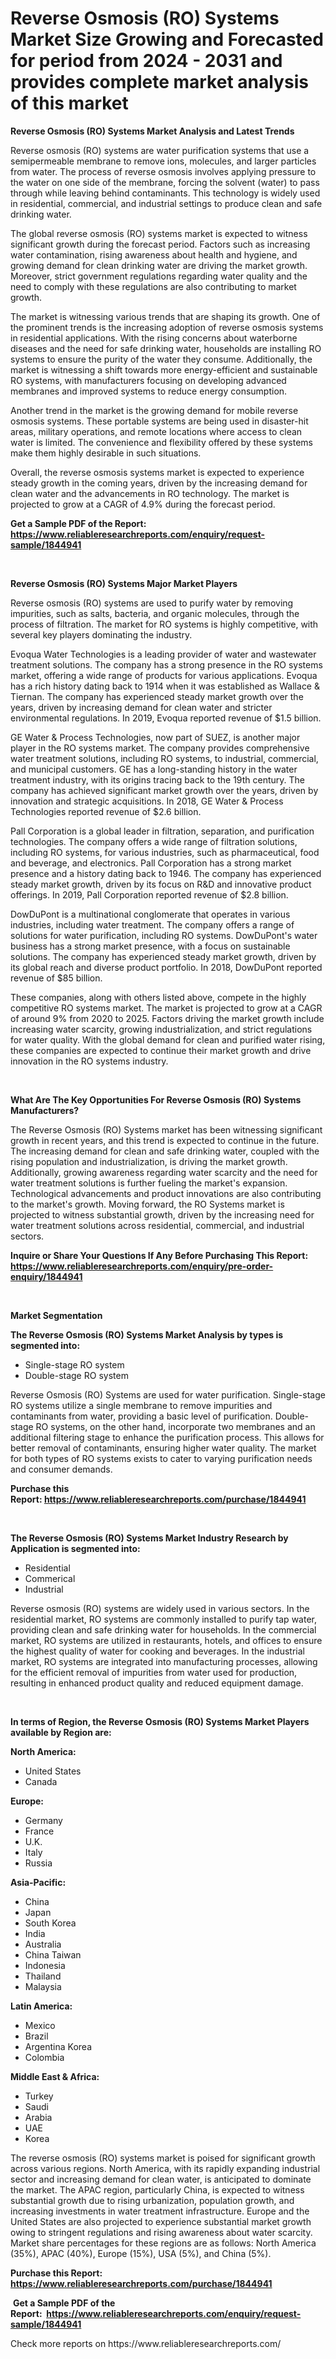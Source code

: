 <p><h1>Reverse Osmosis (RO) Systems Market Size Growing and Forecasted for period from 2024 - 2031 and provides complete market analysis of this market</h1></p><p><strong>Reverse Osmosis (RO) Systems Market Analysis and Latest Trends</strong></p>
<p><p>Reverse osmosis (RO) systems are water purification systems that use a semipermeable membrane to remove ions, molecules, and larger particles from water. The process of reverse osmosis involves applying pressure to the water on one side of the membrane, forcing the solvent (water) to pass through while leaving behind contaminants. This technology is widely used in residential, commercial, and industrial settings to produce clean and safe drinking water.</p><p>The global reverse osmosis (RO) systems market is expected to witness significant growth during the forecast period. Factors such as increasing water contamination, rising awareness about health and hygiene, and growing demand for clean drinking water are driving the market growth. Moreover, strict government regulations regarding water quality and the need to comply with these regulations are also contributing to market growth.</p><p>The market is witnessing various trends that are shaping its growth. One of the prominent trends is the increasing adoption of reverse osmosis systems in residential applications. With the rising concerns about waterborne diseases and the need for safe drinking water, households are installing RO systems to ensure the purity of the water they consume. Additionally, the market is witnessing a shift towards more energy-efficient and sustainable RO systems, with manufacturers focusing on developing advanced membranes and improved systems to reduce energy consumption.</p><p>Another trend in the market is the growing demand for mobile reverse osmosis systems. These portable systems are being used in disaster-hit areas, military operations, and remote locations where access to clean water is limited. The convenience and flexibility offered by these systems make them highly desirable in such situations.</p><p>Overall, the reverse osmosis systems market is expected to experience steady growth in the coming years, driven by the increasing demand for clean water and the advancements in RO technology. The market is projected to grow at a CAGR of 4.9% during the forecast period.</p></p>
<p><strong>Get a Sample PDF of the Report:&nbsp; <a href="https://www.reliableresearchreports.com/enquiry/request-sample/1844941">https://www.reliableresearchreports.com/enquiry/request-sample/1844941</a></strong></p>
<p>&nbsp;</p>
<p><strong>Reverse Osmosis (RO) Systems Major Market Players</strong></p>
<p><p>Reverse osmosis (RO) systems are used to purify water by removing impurities, such as salts, bacteria, and organic molecules, through the process of filtration. The market for RO systems is highly competitive, with several key players dominating the industry.</p><p>Evoqua Water Technologies is a leading provider of water and wastewater treatment solutions. The company has a strong presence in the RO systems market, offering a wide range of products for various applications. Evoqua has a rich history dating back to 1914 when it was established as Wallace & Tiernan. The company has experienced steady market growth over the years, driven by increasing demand for clean water and stricter environmental regulations. In 2019, Evoqua reported revenue of $1.5 billion.</p><p>GE Water & Process Technologies, now part of SUEZ, is another major player in the RO systems market. The company provides comprehensive water treatment solutions, including RO systems, to industrial, commercial, and municipal customers. GE has a long-standing history in the water treatment industry, with its origins tracing back to the 19th century. The company has achieved significant market growth over the years, driven by innovation and strategic acquisitions. In 2018, GE Water & Process Technologies reported revenue of $2.6 billion.</p><p>Pall Corporation is a global leader in filtration, separation, and purification technologies. The company offers a wide range of filtration solutions, including RO systems, for various industries, such as pharmaceutical, food and beverage, and electronics. Pall Corporation has a strong market presence and a history dating back to 1946. The company has experienced steady market growth, driven by its focus on R&D and innovative product offerings. In 2019, Pall Corporation reported revenue of $2.8 billion.</p><p>DowDuPont is a multinational conglomerate that operates in various industries, including water treatment. The company offers a range of solutions for water purification, including RO systems. DowDuPont's water business has a strong market presence, with a focus on sustainable solutions. The company has experienced steady market growth, driven by its global reach and diverse product portfolio. In 2018, DowDuPont reported revenue of $85 billion.</p><p>These companies, along with others listed above, compete in the highly competitive RO systems market. The market is projected to grow at a CAGR of around 9% from 2020 to 2025. Factors driving the market growth include increasing water scarcity, growing industrialization, and strict regulations for water quality. With the global demand for clean and purified water rising, these companies are expected to continue their market growth and drive innovation in the RO systems industry.</p></p>
<p>&nbsp;</p>
<p><strong>What Are The Key Opportunities For Reverse Osmosis (RO) Systems Manufacturers?</strong></p>
<p><p>The Reverse Osmosis (RO) Systems market has been witnessing significant growth in recent years, and this trend is expected to continue in the future. The increasing demand for clean and safe drinking water, coupled with the rising population and industrialization, is driving the market growth. Additionally, growing awareness regarding water scarcity and the need for water treatment solutions is further fueling the market's expansion. Technological advancements and product innovations are also contributing to the market's growth. Moving forward, the RO Systems market is projected to witness substantial growth, driven by the increasing need for water treatment solutions across residential, commercial, and industrial sectors.</p></p>
<p><strong>Inquire or Share Your Questions If Any Before Purchasing This Report: <a href="https://www.reliableresearchreports.com/enquiry/pre-order-enquiry/1844941">https://www.reliableresearchreports.com/enquiry/pre-order-enquiry/1844941</a></strong></p>
<p>&nbsp;</p>
<p><strong>Market Segmentation</strong></p>
<p><strong>The Reverse Osmosis (RO) Systems Market Analysis by types is segmented into:</strong></p>
<p><ul><li>Single-stage RO system</li><li>Double-stage RO system</li></ul></p>
<p><p>Reverse Osmosis (RO) Systems are used for water purification. Single-stage RO systems utilize a single membrane to remove impurities and contaminants from water, providing a basic level of purification. Double-stage RO systems, on the other hand, incorporate two membranes and an additional filtering stage to enhance the purification process. This allows for better removal of contaminants, ensuring higher water quality. The market for both types of RO systems exists to cater to varying purification needs and consumer demands.</p></p>
<p><strong>Purchase this Report:&nbsp;<a href="https://www.reliableresearchreports.com/purchase/1844941">https://www.reliableresearchreports.com/purchase/1844941</a></strong></p>
<p>&nbsp;</p>
<p><strong>The Reverse Osmosis (RO) Systems Market Industry Research by Application is segmented into:</strong></p>
<p><ul><li>Residential</li><li>Commerical</li><li>Industrial</li></ul></p>
<p><p>Reverse osmosis (RO) systems are widely used in various sectors. In the residential market, RO systems are commonly installed to purify tap water, providing clean and safe drinking water for households. In the commercial market, RO systems are utilized in restaurants, hotels, and offices to ensure the highest quality of water for cooking and beverages. In the industrial market, RO systems are integrated into manufacturing processes, allowing for the efficient removal of impurities from water used for production, resulting in enhanced product quality and reduced equipment damage.</p></p>
<p>&nbsp;</p>
<p><strong>In terms of Region, the Reverse Osmosis (RO) Systems Market Players available by Region are:</strong></p>
<p>
    <p> <strong> North America: </strong>
        <ul>
            <li>United States</li>
            <li>Canada</li>
        </ul>
        </p> 
    <p> <strong> Europe: </strong>
        <ul>
            <li>Germany</li>
            <li>France</li>
            <li>U.K.</li>
            <li>Italy</li>
            <li>Russia</li>
        </ul>
        </p> 
    <p> <strong> Asia-Pacific: </strong>
        <ul>
            <li>China</li>
            <li>Japan</li>
            <li>South Korea</li>
            <li>India</li>
            <li>Australia</li>
            <li>China Taiwan</li>
            <li>Indonesia</li>
            <li>Thailand</li>
            <li>Malaysia</li>
        </ul>
        </p> 
    <p> <strong> Latin America: </strong>
        <ul>
            <li>Mexico</li>
            <li>Brazil</li>
            <li>Argentina Korea</li>
            <li>Colombia</li>
        </ul>
        </p> 
    <p> <strong> Middle East & Africa: </strong>
        <ul>
            <li>Turkey</li>
            <li>Saudi</li>
            <li>Arabia</li>
            <li>UAE</li>
            <li>Korea</li>
        </ul>
    </p>
    </p>
<p><p>The reverse osmosis (RO) systems market is poised for significant growth across various regions. North America, with its rapidly expanding industrial sector and increasing demand for clean water, is anticipated to dominate the market. The APAC region, particularly China, is expected to witness substantial growth due to rising urbanization, population growth, and increasing investments in water treatment infrastructure. Europe and the United States are also projected to experience substantial market growth owing to stringent regulations and rising awareness about water scarcity. Market share percentages for these regions are as follows: North America (35%), APAC (40%), Europe (15%), USA (5%), and China (5%).</p></p>
<p><strong>Purchase this Report: <a href="https://www.reliableresearchreports.com/purchase/1844941">https://www.reliableresearchreports.com/purchase/1844941</a></strong></p>
<p>&nbsp;<strong>Get a Sample PDF of the Report:&nbsp;&nbsp;<a href="https://www.reliableresearchreports.com/enquiry/request-sample/1844941">https://www.reliableresearchreports.com/enquiry/request-sample/1844941</a></strong></p>
<p><strong></strong></p>
<p>Check more reports on https://www.reliableresearchreports.com/</p>